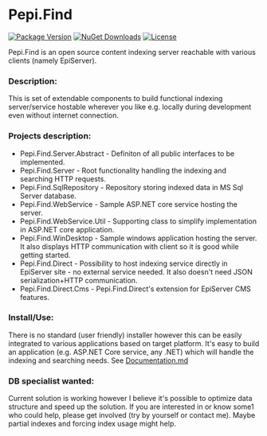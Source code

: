 # Pepi.Find

[![Package Version](https://img.shields.io/nuget/v/Pepi.Find.Direct.svg)](https://www.nuget.org/packages/Pepi.Find.Direct/)
[![NuGet Downloads](https://img.shields.io/nuget/dt/Pepi.Find.Direct.svg)](https://www.nuget.org/packages/Pepi.Find.Direct/)
[![License](https://img.shields.io/github/license/MarekPokornyOva/Pepi.Find.svg)](https://github.com/MarekPokornyOva/Pepi.Find/blob/master/LICENSE)

Pepi.Find is an open source content indexing server reachable with various clients (namely EpiServer).

### Description:
This is set of extendable components to build functional indexing server/service hostable wherever you like e.g. locally during development even without internet connection.

### Projects description:
* Pepi.Find.Server.Abstract - Definiton of all public interfaces to be implemented.
* Pepi.Find.Server - Root functionality handling the indexing and searching HTTP requests.
* Pepi.Find.SqlRepository - Repository storing indexed data in MS Sql Server database.
* Pepi.Find.WebService - Sample ASP.NET core service hosting the server.
* Pepi.Find.WebService.Util - Supporting class to simplify implementation in ASP.NET core application.
* Pepi.Find.WinDesktop - Sample windows application hosting the server. It also displays HTTP communication with client so it is good while getting started.
* Pepi.Find.Direct - Possibility to host indexing service directly in EpiServer site - no external service needed. It also doesn't need JSON serialization+HTTP communication.
* Pepi.Find.Direct.Cms - Pepi.Find.Direct's extension for EpiServer CMS features.

### Install/Use:
There is no standard (user friendly) installer however this can be easily integrated to various applications based on target platform. It's easy to build an application (e.g. ASP.NET Core service, any .NET) which will handle the indexing and searching needs.
See [Documentation.md](./Documentation.md)

### DB specialist wanted:
Current solution is working however I believe it's possible to optimize data structure and speed up the solution. If you are interested in or know some1 who could help, please get involved (try by yourself or contact me).
Maybe partial indexes and forcing index usage might help.
